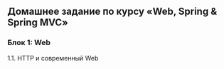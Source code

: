 ## Домашнее задание по курсу «Web, Spring & Spring MVC»

### Блок 1: Web

1.1. HTTP и современный Web